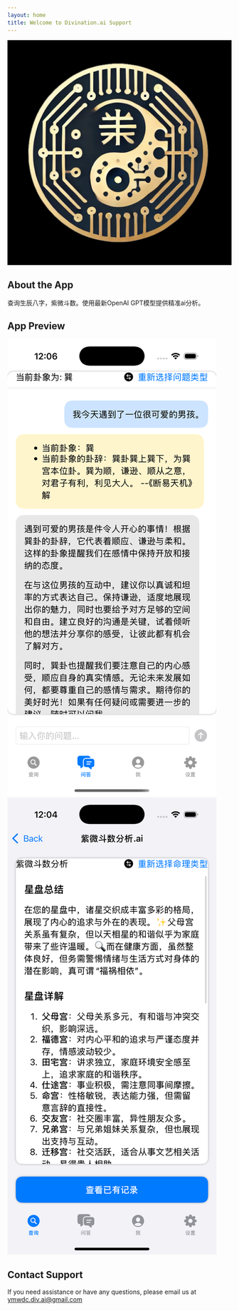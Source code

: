 ```yaml
---
layout: home
title: Welcome to Divination.ai Support
---
```


![App Logo](assets/images/app-logo.jpg)

## About the App

查询生辰八字，紫微斗数。使用最新OpenAI GPT模型提供精准ai分析。

## App Preview

![App Preview](assets/images/preview1.png)
![App Preview](assets/images/preview2.png)

## Contact Support

If you need assistance or have any questions, please email us at [ymwdc.div.ai@gmail.com](mailto:ymwdc.div.ai@gmail.com) 